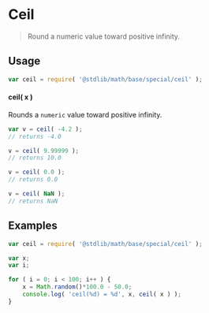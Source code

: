 Ceil
===
> Round a numeric value toward positive infinity.


<!-- <usage> -->
## Usage

``` javascript
var ceil = require( '@stdlib/math/base/special/ceil' );
```

#### ceil( x )

Rounds a `numeric` value toward positive infinity.

``` javascript
var v = ceil( -4.2 );
// returns -4.0

v = ceil( 9.99999 );
// returns 10.0

v = ceil( 0.0 );
// returns 0.0

v = ceil( NaN );
// returns NaN
```
<!-- </usage> -->


<!-- <examples> -->
## Examples

``` javascript
var ceil = require( '@stdlib/math/base/special/ceil' );

var x;
var i;

for ( i = 0; i < 100; i++ ) {
	x = Math.random()*100.0 - 50.0;
	console.log( 'ceil(%d) = %d', x, ceil( x ) );
}
```
<!-- </examples> -->


<!-- <links> -->
<!-- </links> -->
